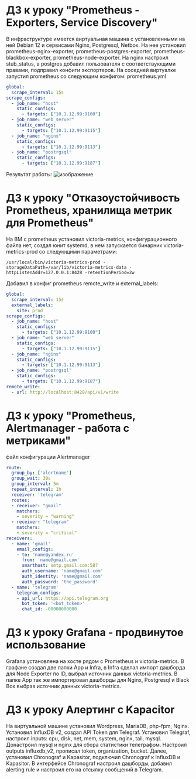 # ДЗ к уроку "Prometheus - Exporters, Service Discovery"

В инфраструктуре имеется виртуальная машина с установленными на ней Debian 12 и сервисами Nginx, Postgresql, Netbox.
На нее установил prometheus-nginx-exporter, prometheus-postgres-exporter, prometheus-blackbox-exporter, prometheus-node-exporter.
На nginx настроил stub_status, в postgres добавил пользователя с соответствующими правами, подправил конфиги экспортеров.
На соседней виртуалке запустил prometheus со следующим конфигом:
prometheus.yml
```yaml
global:
  scrape_interval: 15s
scrape_configs:
  - job_name: "host"
    static_configs:
      - targets: ["10.1.12.99:9100"]
  - job_name: "web_server"
    static_configs:
      - targets: ["10.1.12.99:9115"]
  - job_name: "nginx"
    static_configs:
      - targets: ["10.1.12.99:9113"]
  - job_name: "postrgsql"
    static_configs:
      - targets: ["10.1.12.99:9187"]
```
Результат работы:
![изображение](https://github.com/user-attachments/assets/5fabd84f-a7f3-493f-994d-33bcbf97e61d)

# ДЗ к уроку "Отказоустойчивость Prometheus, хранилища метрик для Prometheus"
На ВМ с prometheus установил victoria-metrics, конфигурационного файла нет, создал юнит systemd, в нем запускается бинарник victoria-metrics-prod со следующими параметрами:
```shell
/usr/local/bin/victoria-metrics-prod -storageDataPath=/var/lib/victoria-metrics-data -httpListenAddr=127.0.0.1:8428 -retentionPeriod=2w
```
Добавил в конфиг prometheus remote_write и external_labels:
```yaml
global:
  scrape_interval: 15s
  external_labels:
    site: prod
scrape_configs:
  - job_name: "host"
    static_configs:
      - targets: ["10.1.12.99:9100"]
  - job_name: "web_server"
    static_configs:
      - targets: ["10.1.12.99:9115"]
  - job_name: "nginx"
    static_configs:
      - targets: ["10.1.12.99:9113"]
  - job_name: "postrgsql"
    static_configs:
      - targets: ["10.1.12.99:9187"]
remote_write:
  - url: http://localhost:8428/api/v1/write
```
# ДЗ к уроку "Prometheus, Alertmanager - работа с метриками"
файл конфигурации Alertmanager
```yaml
route:
  group_by: ['alertname']
  group_wait: 30s
  group_interval: 5m
  repeat_interval: 1h
  receiver: 'telegram'
  routes:
  - receiver: "gmail"
    matchers:
    - severity = "warning"
  - receiver: "telegram"
    matchers:
    - severity = "critical"
receivers:
  - name: 'gmail'
    email_configs:
    - to: 'name@yandex.ru'
      from: 'name@gmail.com'
      smarthost: smtp.gmail.com:587
      auth_username: 'name@gmail.com'
      auth_identity: 'name@gmail.com'
      auth_password: 'the_password'
  - name: 'telegram'
    telegram_configs:
    - api_url: https://api.telegram.org
      bot_token: '<bot_token>'
      chat_id: -00000000000
```
# ДЗ к уроку Grafana - продвинутое использование
Grafana установлена на хосте рядом с Prometheus и victoria-metrics. В графане создал две папки App и Infra,
в Infra сделал импорт дашборда для Node Exporter по ID, выбрал источник данных victoria-metrics.
В папке App так же импортировал дашборды для Nginx, Postgresql и Black Box выбрав источник данных victoria-metrics. 

# ДЗ к уроку Алертинг с Kapacitor
На виртуальной машине установил Wordpress, MariaDB, php-fpm, Nginx. Установил InfluxDB v2, создал API Token для Telegraf.
Установил Telegraf, настроил inputs: cpu, disk, net, mem, system, nginx, tail, mysql. 
Донастроил mysql и nginx для сбора статистики телеграфом. Настроил outputs influxdb_v2, прописал token, organization, bucket.
Далее, установил Chronograf и Kapasitor, подключил Chronograf к InfluxDB и Kapasitor. В интерфейсе Chronograf настроил 
дашборды, добавил alerting rule и настроил его на отсылку сообщений в Telegram.